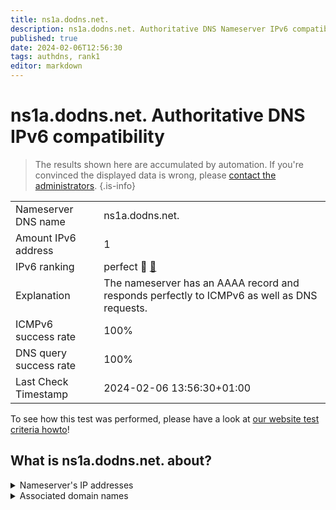 ```yaml
---
title: ns1a.dodns.net.
description: ns1a.dodns.net. Authoritative DNS Nameserver IPv6 compatibility
published: true
date: 2024-02-06T12:56:30
tags: authdns, rank1
editor: markdown
---
```


# ns1a.dodns.net. Authoritative DNS IPv6 compatibility

> The results shown here are accumulated by automation. If you're convinced the displayed data is wrong, please [contact the administrators](/howto/chat). 
{.is-info}




|   |   |
| - | - |
| Nameserver DNS name | ns1a.dodns.net.
| Amount IPv6 address | 1
| IPv6 ranking | perfect :1st_place_medal: [🔗](/howto/ranking) |
| Explanation | The nameserver has an AAAA record and responds perfectly to ICMPv6 as well as DNS requests. |
| ICMPv6 success rate | 100%|
| DNS query success rate | 100% |
| Last Check Timestamp | 2024-02-06 13:56:30+01:00 |

To see how this test was performed, please have a look at [our website test criteria howto](/howto/testcriteria/authdns)!


## What is ns1a.dodns.net. about?




<details>
<summary>Nameserver's IP addresses</summary>

2001:67c:1bc::11

</details>



<details>
<summary>Associated domain names</summary>

www.inlingua-aachen.de

</details>
